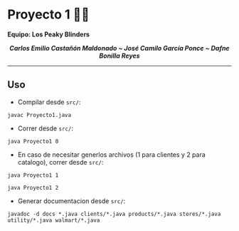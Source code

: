 # **Proyecto 1** 🏪💵

**Equipo: Los Peaky Blinders**

***<p style="text-align: center;">Carlos Emilio Castañón Maldonado   ~ José Camilo García Ponce    ~ Dafne Bonilla Reyes  </p>***


---

## **Uso**

- Compilar desde `src/`:

```
javac Proyecto1.java
```

- Correr desde `src/`:

```
java Proyecto1 0
```

- En caso de necesitar generlos archivos (1 para clientes y 2 para catalogo), correr desde `src/`:

```
java Proyecto1 1
```

```
java Proyecto1 2
```

- Generar documentacion desde `src/`:

```
javadoc -d docs *.java clients/*.java products/*.java stores/*.java utility/*.java walmart/*.java
```
